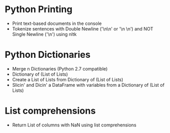 # Python Printing

- Print text-based documents in the console
- Tokenize sentences with Double Newline ('\n\n' or '\n \n') and NOT Single Newline ('\n') using nltk


# Python Dictionaries

- Merge n Dictionaries (Python 2.7 compatible)
- Dictionary of (List of Lists)
- Create a List of Lists from Dictionary of (List of Lists)
- Slicin' and Dicin' a DataFrame with variables from a Dictionary of (List of Lists)

# List comprehensions
- Return List of columns with NaN using list comprehensions
